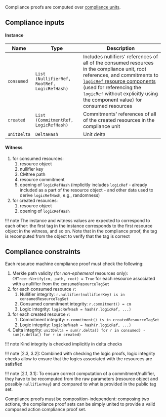 Compliance proofs are computed over [compliance units](./../compliance_unit.md).

## Compliance inputs

#### Instance

|Name|Type|Description|
|-|-|-|
|`consumed`|`List (NullifierRef, RootRef, LogicRefHash)`|Includes nullifiers' references of all of the consumed resources in the compliance unit, root references, and commitments to [`logicRef` resource components](./../resource/definition.md) (used for referencing the `logicRef` without explicitly using the component value) for consumed resources|
|`created`|`List (CommitmentRef, LogicRefHash)`|Commitments' references of all of the created resources in the compliance unit|
|`unitDelta`|`DeltaHash`|Unit delta|

#### Witness

1. for consumed resources:
    1. resource object
    2. nullifier key
    3. CMtree path
    4. resource commitment
    5. opening of `logicRefHash` (implicitly includes `logicRef` - already included as a part of the resource object - and other data used to derive `logicRefHash`, e.g., randomness)
2. for created resources:
    1. resource object
    2. opening of `logicRefHash`

!!! note
    The instance and witness values are expected to correspond to each other: the first tag in the instance corresponds to the first resource object in the witness, and so on. Note that in the compliance proof, the tag is recomputed from the object to verify that the tag is correct

## Compliance constraints
Each resource machine compliance proof must check the following:

1. Merkle path validity (for *non-ephemeral* resources only): `CMTree::Verify(cm, path, root) = True` for each resource associated with a nullifier from the `consumedResourceTagSet`
2. for each consumed resource `r`:
    1. Nullifier integrity: `r.nullifier(nullifierKey) is in consumedResourceTagSet`
    2. Consumed commitment integrity: `r.commitment() = cm`
    3. Logic integrity: `logicRefHash = hash(r.logicRef, ...)`
3. for each created resource `r`:
    1. Commitment integrity: `r.commitment() is in createdResourceTagSet`
    2. Logic integrity: `logicRefHash = hash(r.logicRef, ...)`
4. Delta integrity: `unitDelta = sum(r.delta() for r in consumed) - sum(r.delta() for r in created)`

!!! note
    Kind integrity is checked implicitly in delta checks

!!! note
    [2.3, 3.2]: Combined with checking the logic proofs, logic integrity checks allow to ensure that the logics associated with the resources are satisfied

!!! note
    [2.1, 3.1]: To ensure correct computation of a commitment/nullifier, they have to be recomputed from the raw parameters (resource object and possibly `nullifierKey`) and compared to what is provided in the public tag set.

Compliance proofs must be composition-independent: composing two actions, the compliance proof sets can be simply united to provide a valid composed action compliance proof set.